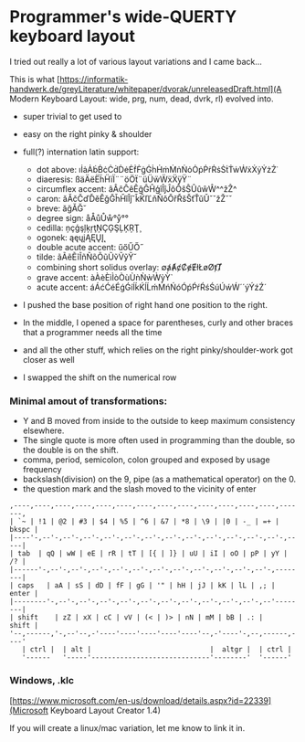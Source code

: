 # Programmer's wide-QUERTY keyboard layout

I tried out really a lot of various layout variations and I came back...

This is what [https://informatik-handwerk.de/greyLiterature/whitepaper/dvorak/unreleasedDraft.html](A Modern Keyboard Layout: wide, prg, num, dead, dvrk, rl) evolved into.

- super trivial to get used to
- easy on the right pinky & shoulder
- full(?) internation latin support:
   - dot above: ıİȧȦḃḂċĊḋḊėĖḟḞġĠḣḢṁṀṅṄȯȮṗṖṙṘṡṠṫṪẇẆẋẊẏẎżŻ˙
   - diaeresis: ßäÄëËḧḦïÏ¨¨öÖẗ¨üÜẅẄẍẌÿŸ¨
   - circumflex accent: âÂĉĈêÊĝĜĤģîÎĵĴôÔŝŜÛûŵŴ^^ẑẐ^
   - caron: ǎǍčČďĎěĚǧǦȟȞǐǏǰˇǩǨľĽňŇǒǑřŘšŠťŤǔǓˇˇžŽˇˇ
   - breve: ăğĂĞ˘
   - degree sign: åÅůŮẘ°ẙ°°
   - cedilla: ņçģşļķŗţŅÇĢŞĻĶŖŢ¸
   - ogonek: ąęųįĄĘŲĮ˛
   - double acute accent: űőŰŐ˝
   - tilde: ãÃẽẼĩĨñÑõÕũŨṽṼỹỸ˘
   - combining short solidus overlay: ∅ⱥȺȼȻɇɆłŁøØⱦȾ
   - grave accent: àÀèÈìÌòÒùÙǹǸẁẀỳỲ`
   - acute accent: áÁćĆéÉǵǴíÍḱḰĺĹḿḾńŃóÓṕṔŕŔśŚúÚẃẂ´´ýÝźŹ´

- I pushed the base position of right hand one position to the right.
- In the middle, I opened a space for parentheses, curly and other braces that a programmer needs all the time
- and all the other stuff, which relies on the right pinky/shoulder-work got closer as well
- I swapped the shift on the numerical row

### Minimal amout of transformations:
- Y and B moved from inside to the outside to keep maximum consistency elsewhere.
- The single quote is more often used in programming than the double, so the double is on the shift.
- comma, period, semicolon, colon grouped and exposed by usage frequency
- backslash(division) on the 9, pipe (as a mathematical operator) on the 0.
- the question mark and the slash moved to the vicinity of enter

```
,----,----,----,----,----,----,----,----,----,----,----,----,----,-------,
| `~ | !1 | @2 | #3 | $4 | %5 | ^6 | &7 | *8 | \9 | |0 | -_ | =+ | bkspc |
|----'-,--'-,--'-,--'-,--'-,--'-,--'-,--'-,--'-,--'-,--'-,--'-,--'-,-----|
| tab  | qQ | wW | eE | rR | tT | [{ | ]} | uU | iI | oO | pP | yY |  /? |
|------'-,--'-,--'-,--'-,--'-,--'-,--'-,--'-,--'-,--'-,--'-,--'-,--------|
| caps   | aA | sS | dD | fF | gG | '" | hH | jJ | kK | lL | ,; |  enter |
|--------'-,--'-,--'-,--'-,--'-,--'-,--'-,--'-,--'-,--'-,--'-,--'--------|
| shift    | zZ | xX | cC | vV | (< | )> | nN | mM | bB | .: |     shift |
'--,------,'-,--'--,-'----'----'----'----'----'--,-'----'-,--,------,----'
   | ctrl |  | alt |                             |  altgr |  | ctrl |
   '------   '-----'-----------------------------'--------'  '------'
```

### Windows, .klc

[https://www.microsoft.com/en-us/download/details.aspx?id=22339](Microsoft Keyboard Layout Creator 1.4)

If you will create a linux/mac variation, let me know to link it in.
